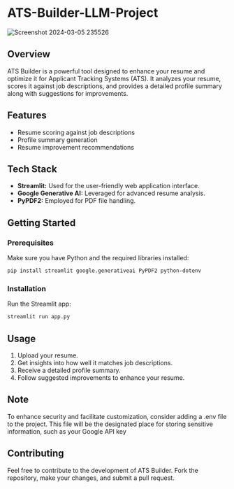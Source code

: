 # ATS-Builder-LLM-Project


![Screenshot 2024-03-05 235526](https://github.com/Pavankurapati03/ATS-Builder-LLM-Project/assets/124707043/3a627a38-223e-4186-8b18-fcd6d0817a3a)


## Overview

ATS Builder is a powerful tool designed to enhance your resume and optimize it for Applicant Tracking Systems (ATS). It analyzes your resume, scores it against job descriptions, and provides a detailed profile summary along with suggestions for improvements.

## Features

- Resume scoring against job descriptions
- Profile summary generation
- Resume improvement recommendations

## Tech Stack

- **Streamlit:** Used for the user-friendly web application interface.
- **Google Generative AI:** Leveraged for advanced resume analysis.
- **PyPDF2:** Employed for PDF file handling.

## Getting Started

### Prerequisites

Make sure you have Python and the required libraries installed:

```bash
pip install streamlit google.generativeai PyPDF2 python-dotenv
```

### Installation

 Run the Streamlit app:

```bash
streamlit run app.py
```

## Usage

1. Upload your resume.
2. Get insights into how well it matches job descriptions.
3. Receive a detailed profile summary.
4. Follow suggested improvements to enhance your resume.

## Note
To enhance security and facilitate customization, consider adding a .env file to the project. This file will be the designated place for storing sensitive information, such as your Google API key

## Contributing

Feel free to contribute to the development of ATS Builder. Fork the repository, make your changes, and submit a pull request.

